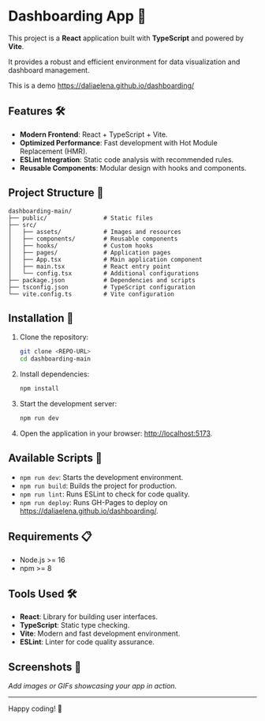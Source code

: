 # Dashboarding App 🚀  
This project is a **React** application built with **TypeScript** and powered by **Vite**. 

It provides a robust and efficient environment for data visualization and dashboard management.

This is a demo https://daliaelena.github.io/dashboarding/

## Features 🛠️  
- **Modern Frontend**: React + TypeScript + Vite.
- **Optimized Performance**: Fast development with Hot Module Replacement (HMR).
- **ESLint Integration**: Static code analysis with recommended rules.
- **Reusable Components**: Modular design with hooks and components.

## Project Structure 📂  

```plaintext
dashboarding-main/
├── public/                # Static files
├── src/
│   ├── assets/            # Images and resources
│   ├── components/        # Reusable components
│   ├── hooks/             # Custom hooks
│   ├── pages/             # Application pages
│   ├── App.tsx            # Main application component
│   ├── main.tsx           # React entry point
│   └── config.tsx         # Additional configurations
├── package.json           # Dependencies and scripts
├── tsconfig.json          # TypeScript configuration
└── vite.config.ts         # Vite configuration
```

## Installation 🚀  

1. Clone the repository:
   ```bash
   git clone <REPO-URL>
   cd dashboarding-main
   ```

2. Install dependencies:
   ```bash
   npm install
   ```

3. Start the development server:
   ```bash
   npm run dev
   ```

4. Open the application in your browser: [http://localhost:5173](http://localhost:5173).

## Available Scripts 📜  
- `npm run dev`: Starts the development environment.  
- `npm run build`: Builds the project for production.  
- `npm run lint`: Runs ESLint to check for code quality.  
- `npm run deploy`: Runs GH-Pages to deploy on https://daliaelena.github.io/dashboarding/.  

## Requirements 📋  
- Node.js >= 16  
- npm >= 8  

## Tools Used 🛠️  
- **React**: Library for building user interfaces.  
- **TypeScript**: Static type checking.  
- **Vite**: Modern and fast development environment.  
- **ESLint**: Linter for code quality assurance.  

## Screenshots 📸  
*Add images or GIFs showcasing your app in action.*  

---

Happy coding! 🎉
